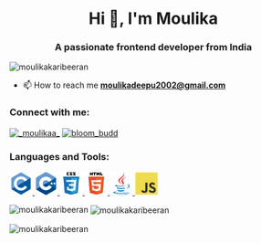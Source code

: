 <h1 align="center">Hi 👋, I'm Moulika</h1>
<h3 align="center">A passionate frontend developer from India</h3>

<p align="left"> <img src="https://komarev.com/ghpvc/?username=moulikakaribeeran&label=Profile%20views&color=0e75b6&style=flat" alt="moulikakaribeeran" /> </p>

- 📫 How to reach me **moulikadeepu2002@gmail.com**

<h3 align="left">Connect with me:</h3>
<p align="left">
<a href="https://twitter.com/_moulikaa_" target="blank"><img align="center" src="https://raw.githubusercontent.com/rahuldkjain/github-profile-readme-generator/master/src/images/icons/Social/twitter.svg" alt="_moulikaa_" height="30" width="40" /></a>
<a href="https://instagram.com/bloom_budd" target="blank"><img align="center" src="https://raw.githubusercontent.com/rahuldkjain/github-profile-readme-generator/master/src/images/icons/Social/instagram.svg" alt="bloom_budd" height="30" width="40" /></a>
</p>

<h3 align="left">Languages and Tools:</h3>
<p align="left"> <a href="https://www.cprogramming.com/" target="_blank" rel="noreferrer"> <img src="https://raw.githubusercontent.com/devicons/devicon/master/icons/c/c-original.svg" alt="c" width="40" height="40"/> </a> <a href="https://www.w3schools.com/cpp/" target="_blank" rel="noreferrer"> <img src="https://raw.githubusercontent.com/devicons/devicon/master/icons/cplusplus/cplusplus-original.svg" alt="cplusplus" width="40" height="40"/> </a> <a href="https://www.w3schools.com/css/" target="_blank" rel="noreferrer"> <img src="https://raw.githubusercontent.com/devicons/devicon/master/icons/css3/css3-original-wordmark.svg" alt="css3" width="40" height="40"/> </a> <a href="https://www.w3.org/html/" target="_blank" rel="noreferrer"> <img src="https://raw.githubusercontent.com/devicons/devicon/master/icons/html5/html5-original-wordmark.svg" alt="html5" width="40" height="40"/> </a> <a href="https://www.java.com" target="_blank" rel="noreferrer"> <img src="https://raw.githubusercontent.com/devicons/devicon/master/icons/java/java-original.svg" alt="java" width="40" height="40"/> </a> <a href="https://developer.mozilla.org/en-US/docs/Web/JavaScript" target="_blank" rel="noreferrer"> <img src="https://raw.githubusercontent.com/devicons/devicon/master/icons/javascript/javascript-original.svg" alt="javascript" width="40" height="40"/> </a> </p>

<p><img align="left" src="https://github-readme-stats.vercel.app/api/top-langs?username=moulikakaribeeran&show_icons=true&locale=en&layout=compact" alt="moulikakaribeeran" /></p>

<p>&nbsp;<img align="center" src="https://github-readme-stats.vercel.app/api?username=moulikakaribeeran&show_icons=true&locale=en" alt="moulikakaribeeran" /></p>

<p><img align="center" src="https://github-readme-streak-stats.herokuapp.com/?user=moulikakaribeeran&" alt="moulikakaribeeran" /></p>
